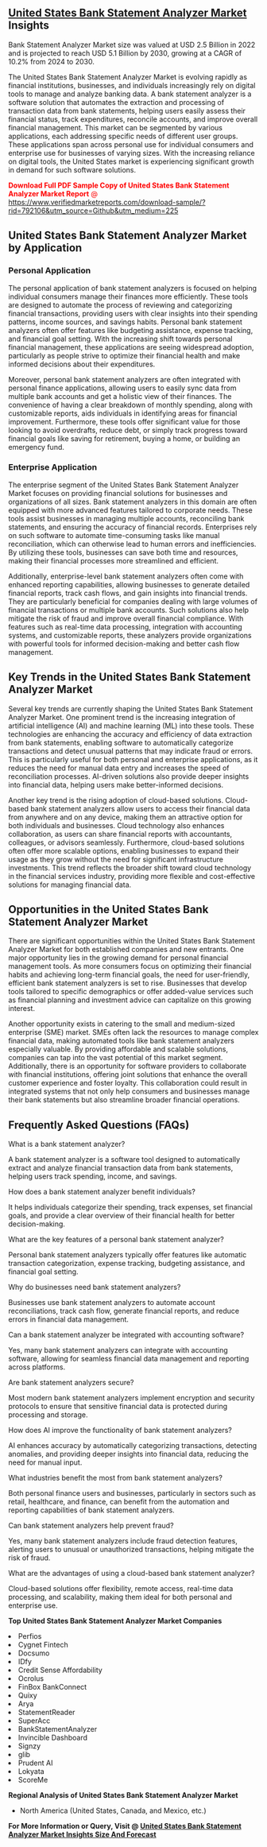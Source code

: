 <h2><a href="https://www.verifiedmarketreports.com/download-sample/?rid=792106&amp;utm_source=Github&amp;utm_medium=225" target="_blank">United States Bank Statement Analyzer Market</a> Insights</h2><p>Bank Statement Analyzer Market size was valued at USD 2.5 Billion in 2022 and is projected to reach USD 5.1 Billion by 2030, growing at a CAGR of 10.2% from 2024 to 2030.</p><p><p>The United States Bank Statement Analyzer Market is evolving rapidly as financial institutions, businesses, and individuals increasingly rely on digital tools to manage and analyze banking data. A bank statement analyzer is a software solution that automates the extraction and processing of transaction data from bank statements, helping users easily assess their financial status, track expenditures, reconcile accounts, and improve overall financial management. This market can be segmented by various applications, each addressing specific needs of different user groups. These applications span across personal use for individual consumers and enterprise use for businesses of varying sizes. With the increasing reliance on digital tools, the United States market is experiencing significant growth in demand for such software solutions. <p><span class=""><span style="color: #ff0000;"><strong>Download Full PDF Sample Copy of United States Bank Statement Analyzer Market Report</strong> @ </span><a href="https://www.verifiedmarketreports.com/download-sample/?rid=792106&amp;utm_source=Github&amp;utm_medium=225" target="_blank">https://www.verifiedmarketreports.com/download-sample/?rid=792106&amp;utm_source=Github&amp;utm_medium=225</a></span></p></p> <h2>United States Bank Statement Analyzer Market by Application</h2> <h3>Personal Application</h3> <p>The personal application of bank statement analyzers is focused on helping individual consumers manage their finances more efficiently. These tools are designed to automate the process of reviewing and categorizing financial transactions, providing users with clear insights into their spending patterns, income sources, and savings habits. Personal bank statement analyzers often offer features like budgeting assistance, expense tracking, and financial goal setting. With the increasing shift towards personal financial management, these applications are seeing widespread adoption, particularly as people strive to optimize their financial health and make informed decisions about their expenditures. <p>Moreover, personal bank statement analyzers are often integrated with personal finance applications, allowing users to easily sync data from multiple bank accounts and get a holistic view of their finances. The convenience of having a clear breakdown of monthly spending, along with customizable reports, aids individuals in identifying areas for financial improvement. Furthermore, these tools offer significant value for those looking to avoid overdrafts, reduce debt, or simply track progress toward financial goals like saving for retirement, buying a home, or building an emergency fund.</p> <h3>Enterprise Application</h3> <p>The enterprise segment of the United States Bank Statement Analyzer Market focuses on providing financial solutions for businesses and organizations of all sizes. Bank statement analyzers in this domain are often equipped with more advanced features tailored to corporate needs. These tools assist businesses in managing multiple accounts, reconciling bank statements, and ensuring the accuracy of financial records. Enterprises rely on such software to automate time-consuming tasks like manual reconciliation, which can otherwise lead to human errors and inefficiencies. By utilizing these tools, businesses can save both time and resources, making their financial processes more streamlined and efficient. <p>Additionally, enterprise-level bank statement analyzers often come with enhanced reporting capabilities, allowing businesses to generate detailed financial reports, track cash flows, and gain insights into financial trends. They are particularly beneficial for companies dealing with large volumes of financial transactions or multiple bank accounts. Such solutions also help mitigate the risk of fraud and improve overall financial compliance. With features such as real-time data processing, integration with accounting systems, and customizable reports, these analyzers provide organizations with powerful tools for informed decision-making and better cash flow management.</p> <h2>Key Trends in the United States Bank Statement Analyzer Market</h2> <p>Several key trends are currently shaping the United States Bank Statement Analyzer Market. One prominent trend is the increasing integration of artificial intelligence (AI) and machine learning (ML) into these tools. These technologies are enhancing the accuracy and efficiency of data extraction from bank statements, enabling software to automatically categorize transactions and detect unusual patterns that may indicate fraud or errors. This is particularly useful for both personal and enterprise applications, as it reduces the need for manual data entry and increases the speed of reconciliation processes. AI-driven solutions also provide deeper insights into financial data, helping users make better-informed decisions. <p>Another key trend is the rising adoption of cloud-based solutions. Cloud-based bank statement analyzers allow users to access their financial data from anywhere and on any device, making them an attractive option for both individuals and businesses. Cloud technology also enhances collaboration, as users can share financial reports with accountants, colleagues, or advisors seamlessly. Furthermore, cloud-based solutions often offer more scalable options, enabling businesses to expand their usage as they grow without the need for significant infrastructure investments. This trend reflects the broader shift toward cloud technology in the financial services industry, providing more flexible and cost-effective solutions for managing financial data.</p> <h2>Opportunities in the United States Bank Statement Analyzer Market</h2> <p>There are significant opportunities within the United States Bank Statement Analyzer Market for both established companies and new entrants. One major opportunity lies in the growing demand for personal financial management tools. As more consumers focus on optimizing their financial habits and achieving long-term financial goals, the need for user-friendly, efficient bank statement analyzers is set to rise. Businesses that develop tools tailored to specific demographics or offer added-value services such as financial planning and investment advice can capitalize on this growing interest. <p>Another opportunity exists in catering to the small and medium-sized enterprise (SME) market. SMEs often lack the resources to manage complex financial data, making automated tools like bank statement analyzers especially valuable. By providing affordable and scalable solutions, companies can tap into the vast potential of this market segment. Additionally, there is an opportunity for software providers to collaborate with financial institutions, offering joint solutions that enhance the overall customer experience and foster loyalty. This collaboration could result in integrated systems that not only help consumers and businesses manage their bank statements but also streamline broader financial operations.</p> <h2>Frequently Asked Questions (FAQs)</h2> <p>What is a bank statement analyzer?</p> <p>A bank statement analyzer is a software tool designed to automatically extract and analyze financial transaction data from bank statements, helping users track spending, income, and savings.</p> <p>How does a bank statement analyzer benefit individuals?</p> <p>It helps individuals categorize their spending, track expenses, set financial goals, and provide a clear overview of their financial health for better decision-making.</p> <p>What are the key features of a personal bank statement analyzer?</p> <p>Personal bank statement analyzers typically offer features like automatic transaction categorization, expense tracking, budgeting assistance, and financial goal setting.</p> <p>Why do businesses need bank statement analyzers?</p> <p>Businesses use bank statement analyzers to automate account reconciliations, track cash flow, generate financial reports, and reduce errors in financial data management.</p> <p>Can a bank statement analyzer be integrated with accounting software?</p> <p>Yes, many bank statement analyzers can integrate with accounting software, allowing for seamless financial data management and reporting across platforms.</p> <p>Are bank statement analyzers secure?</p> <p>Most modern bank statement analyzers implement encryption and security protocols to ensure that sensitive financial data is protected during processing and storage.</p> <p>How does AI improve the functionality of bank statement analyzers?</p> <p>AI enhances accuracy by automatically categorizing transactions, detecting anomalies, and providing deeper insights into financial data, reducing the need for manual input.</p> <p>What industries benefit the most from bank statement analyzers?</p> <p>Both personal finance users and businesses, particularly in sectors such as retail, healthcare, and finance, can benefit from the automation and reporting capabilities of bank statement analyzers.</p> <p>Can bank statement analyzers help prevent fraud?</p> <p>Yes, many bank statement analyzers include fraud detection features, alerting users to unusual or unauthorized transactions, helping mitigate the risk of fraud.</p> <p>What are the advantages of using a cloud-based bank statement analyzer?</p> <p>Cloud-based solutions offer flexibility, remote access, real-time data processing, and scalability, making them ideal for both personal and enterprise use.</p> </p><p><strong>Top United States Bank Statement Analyzer Market Companies</strong></p><div data-test-id=""><p><li>Perfios</li><li> Cygnet Fintech</li><li> Docsumo</li><li> IDfy</li><li> Credit Sense Affordability</li><li> Ocrolus</li><li> FinBox BankConnect</li><li> Quixy</li><li> Arya</li><li> StatementReader</li><li> SuperAcc</li><li> BankStatementAnalyzer</li><li> Invincible Dashboard</li><li> Signzy</li><li> glib</li><li> Prudent AI</li><li> Lokyata</li><li> ScoreMe</li></p><div><strong>Regional Analysis of&nbsp;United States Bank Statement Analyzer Market</strong></div><ul><li dir="ltr"><p dir="ltr">North America&nbsp;(United States, Canada, and Mexico, etc.)</p></li></ul><p><strong>For More Information or Query, Visit @&nbsp;</strong><strong><a href="https://www.verifiedmarketreports.com/product/bank-statement-analyzer-market/?utm_source=Github&amp;utm_medium=225" target="_blank">United States Bank Statement Analyzer Market Insights Size And Forecast</a></strong></p></div>
